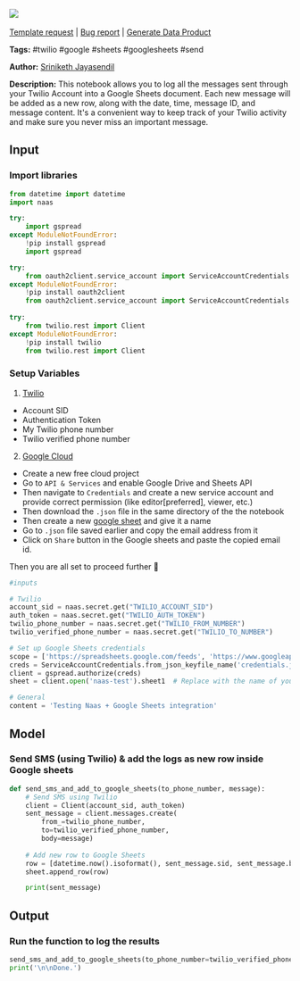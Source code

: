 <a href="https://app.naas.ai/user-redirect/naas/downloader?url=https://raw.githubusercontent.com/jupyter-naas/awesome-notebooks/master/Twilio/Twilio_Add_SMS_to_Google_Sheets_spreadsheet.ipynb" target="_parent"><img src="https://naasai-public.s3.eu-west-3.amazonaws.com/Open_in_Naas_Lab.svg"/></a><br><br><a href="https://github.com/jupyter-naas/awesome-notebooks/issues/new?assignees=&labels=&template=template-request.md&title=Tool+-+Action+of+the+notebook+">Template request</a> | <a href="https://github.com/jupyter-naas/awesome-notebooks/issues/new?assignees=&labels=bug&template=bug_report.md&title=Twilio+-+Add+SMS+to+Google+Sheets+spreadsheet:+Error+short+description">Bug report</a> | <a href="https://app.naas.ai/user-redirect/naas/downloader?url=https://raw.githubusercontent.com/jupyter-naas/awesome-notebooks/master/Naas/Naas_Start_data_product.ipynb" target="_parent">Generate Data Product</a>

**Tags:** #twilio #google #sheets #googlesheets #send

**Author:** [Sriniketh Jayasendil](https://www.linkedin.com/in/sriniketh-jayasendil/)

**Description:** This notebook allows you to log all the messages sent through your Twilio Account into a Google Sheets document. Each new message will be added as a new row, along with the date, time, message ID, and message content. It's a convenient way to keep track of your Twilio activity and make sure you never miss an important message.

## Input

### Import libraries


```python
from datetime import datetime
import naas

try:
    import gspread
except ModuleNotFoundError:
    !pip install gspread
    import gspread

try:
    from oauth2client.service_account import ServiceAccountCredentials
except ModuleNotFoundError:
    !pip install oauth2client
    from oauth2client.service_account import ServiceAccountCredentials
    
try:
    from twilio.rest import Client
except ModuleNotFoundError:
    !pip install twilio
    from twilio.rest import Client
```

### Setup Variables

1. [Twilio](https://console.twilio.com)

- Account SID
- Authentication Token
- My Twilio phone number
- Twilio verified phone number

2. [Google Cloud](https://console.cloud.google.com/)

- Create a new free cloud project
- Go to `API & Services` and enable Google Drive and Sheets API
- Then navigate to `Credentials` and create a new service account and provide correct permission (like editor[preferred], viewer, etc.)
- Then download the `.json` file in the same directory of the the notebook
- Then create a new [google sheet](sheets.new) and give it a name
- Go to `.json` file saved earlier and copy the email address from it
- Click on `Share` button in the Google sheets and paste the copied email id.

Then you are all set to proceed further 🚀


```python
#inputs

# Twilio
account_sid = naas.secret.get("TWILIO_ACCOUNT_SID")
auth_token = naas.secret.get("TWILIO_AUTH_TOKEN")
twilio_phone_number = naas.secret.get("TWILIO_FROM_NUMBER")
twilio_verified_phone_number = naas.secret.get("TWILIO_TO_NUMBER")

# Set up Google Sheets credentials
scope = ['https://spreadsheets.google.com/feeds', 'https://www.googleapis.com/auth/drive']
creds = ServiceAccountCredentials.from_json_keyfile_name('credentials.json', scope)
client = gspread.authorize(creds)
sheet = client.open('naas-test').sheet1  # Replace with the name of your Google Sheets file

# General
content = 'Testing Naas + Google Sheets integration'
```

## Model

### Send SMS (using Twilio) & add the logs as new row inside Google sheets


```python
def send_sms_and_add_to_google_sheets(to_phone_number, message):
    # Send SMS using Twilio
    client = Client(account_sid, auth_token)
    sent_message = client.messages.create(
        from_=twilio_phone_number,
        to=twilio_verified_phone_number,
        body=message)
    
    # Add new row to Google Sheets
    row = [datetime.now().isoformat(), sent_message.sid, sent_message.body]
    sheet.append_row(row)

    print(sent_message)
```

## Output

### Run the function to log the results


```python
send_sms_and_add_to_google_sheets(to_phone_number=twilio_verified_phone_number, message=content)
print('\n\nDone.')
```


```python

```
